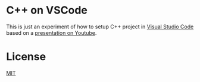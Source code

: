 # C++ on VSCode

This is just an experiment of how to setup C++ project in [Visual Studio Code][vscode] based on
a [presentation on Youtube][presentation].

# License

[MIT](/LICENSE)

  [vscode]: https://code.visualstudio.com/
  [presentation]: https://www.youtube.com/watch?v=X7CXjKGi_ro
